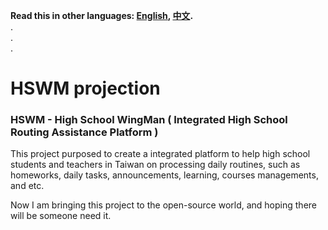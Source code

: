 **Read this in other languages: [English](README.md), [中文](README_zh.md).**  
.  
.  
.  
# HSWM projection
### HSWM - High School WingMan ( Integrated High School Routing Assistance Platform )

This project purposed to create a integrated platform to help high school students and teachers in Taiwan on processing daily routines, 
such as homeworks, daily tasks, announcements, learning, courses managements, and etc.

Now I am bringing this project to the open-source world, and hoping there will be someone need it.
